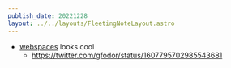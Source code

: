 ```yaml
---
publish_date: 20221228    
layout: ../../layouts/FleetingNoteLayout.astro
---
```

- [webspaces](https://gfodor.medium.com/rebooting-the-web-in-3d-with-webspaces-9e58847e042c) looks cool
	- https://twitter.com/gfodor/status/1607795702985543681